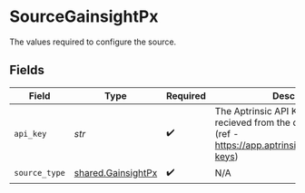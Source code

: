 # SourceGainsightPx

The values required to configure the source.


## Fields

| Field                                                                                                                   | Type                                                                                                                    | Required                                                                                                                | Description                                                                                                             |
| ----------------------------------------------------------------------------------------------------------------------- | ----------------------------------------------------------------------------------------------------------------------- | ----------------------------------------------------------------------------------------------------------------------- | ----------------------------------------------------------------------------------------------------------------------- |
| `api_key`                                                                                                               | *str*                                                                                                                   | :heavy_check_mark:                                                                                                      | The Aptrinsic API Key which is recieved from the dashboard settings (ref - https://app.aptrinsic.com/settings/api-keys) |
| `source_type`                                                                                                           | [shared.GainsightPx](../../models/shared/gainsightpx.md)                                                                | :heavy_check_mark:                                                                                                      | N/A                                                                                                                     |